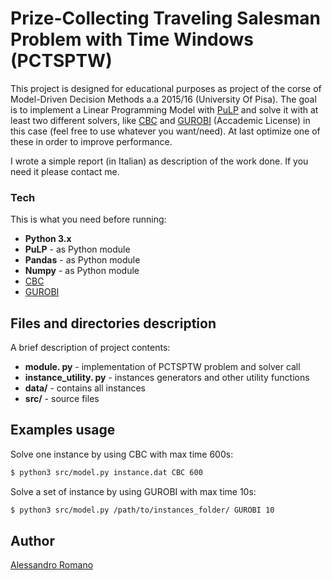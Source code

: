 # Prize-Collecting Traveling Salesman Problem with Time Windows (PCTSPTW)

This project is designed for educational purposes as project of the corse of Model-Driven Decision Methods a.a 2015/16 (University Of Pisa). The goal is to implement a Linear Programming Model with [PuLP] and solve it with at least two different solvers, like [CBC] and [GUROBI] (Accademic License) in this case (feel free to use whatever you want/need). At last  optimize one of these in order to improve performance.

I wrote a simple report (in Italian) as description of the work done. If you need it please contact me.


### Tech
This is what you need before running:

* **Python 3.x**
* **PuLP** - as Python module
* **Pandas** - as Python module
* **Numpy** - as Python module
* [CBC]
* [GUROBI]

## Files and directories description
A brief description of project contents:

* **module. py** - implementation of PCTSPTW problem and solver call
* **instance_utility. py** - instances generators and other utility functions
* **data/** - contains all instances
* **src/** - source files

## Examples usage
Solve one instance by using CBC with max time 600s:

```sh
$ python3 src/model.py instance.dat CBC 600
```
Solve a set of instance by using GUROBI with max time 10s:
```sh
$ python3 src/model.py /path/to/instances_folder/ GUROBI 10
```

## Author
[Alessandro Romano]

[PuLP]:https://pythonhosted.org/PuLP/
[CBC]:https://projects.coin-or.org/Cbc
[GUROBI]:http://gurobi.com/
[Alessandro Romano]:mailto:alessandro.romano@linux.com

